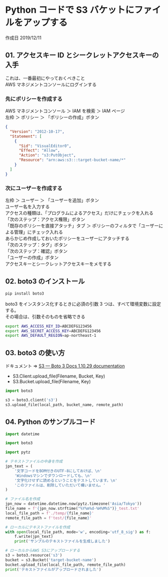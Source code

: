 # Python コードで S3 バケットにファイルをアップする

作成日 2019/12/11

## 01. アクセスキー ID とシークレットアクセスキーの入手

これは、一番最初にやっておくべきこと\
AWS マネジメントコンソールにログインする

### 先にポリシーを作成する

AWS マネジメントコンソール ＞ IAM を検索 ＞ IAM ページ\
左枠 ＞ ポリシー ＞ 「ポリシーの作成」ボタン

```json
{
  "Version": "2012-10-17",
  "Statement": [
    {
      "Sid": "VisualEditor0",
      "Effect": "Allow",
      "Action": "s3:PutObject",
      "Resource": "arn:aws:s3:::target-bucket-name/*"
    }
  ]
}
```

### 次にユーザーを作成する

左枠 ＞ ユーザー ＞ 「ユーザーを追加」ボタン\
ユーザー名を入力する\
アクセスの種類は、「プログラムによるアクセス」だけにチェックを入れる\
「次のステップ：アクセス権限」ボタン\
「既存のポリシーを直接アタッチ」タブ ＞ ポリシーのフィルタで「ユーザーによる管理」にチェック入れる\
あらかじめ作成しておいたポリシーをユーザーにアタッチする\
「次のステップ：タグ」ボタン\
「次のステップ：確認」ボタン\
「ユーザーの作成」ボタン\
アクセスキーとシークレットアクセスキーをメモする

## 02. boto3 のインストール

```bash
pip install boto3
```

boto3 をインスタンス化するときに必須の引数 3 つは、すべて環境変数に設定する。\
その場合は、引数そのものを省略できる

```bash
export AWS_ACCESS_KEY_ID=ABCDEFG123456
export AWS_SECRET_ACCESS_KEY=ABCDEFG123456
export AWS_DEFAULT_REGION=ap-northeast-1
```

## 03. boto3 の使い方

ドキュメント => [S3 — Boto 3 Docs 1\.10\.29 documentation](https://boto3.amazonaws.com/v1/documentation/api/latest/reference/services/s3.html)

- S3.Client.upload_file(Filename, Bucket, Key)
- S3.Bucket.upload_file(Filename, Key)

```python
import boto3

s3 = boto3.client('s3')
s3.upload_file(local_path, bucket_name, remote_path)
```

## 04. Python のサンプルコード

```python
import datetime

import boto3

import pytz

# テキストファイルの中身を作成
jpn_text = (
    '文字コードをBOM付きのUTF-8にしておけば、\n'
    'Windowsマシンでダウンロードしても、\n'
    '文字化けせずに読めるということをテストしています。\n'
    'このファイルは、削除していただいて構いません。'
)

# ファイル名を作成
jpn_now = datetime.datetime.now(pytz.timezone('Asia/Tokyo'))
file_name = f'{jpn_now.strftime("%Y%m%d-%H%M%S")}_test.txt'
local_file_path = f'./temp/{file_name}'
remote_file_path = f'test/{file_name}'

# ローカルにテキストファイルを作成
with open(local_file_path, mode='w', encoding='utf_8_sig') as f:
    f.write(jpn_text)
    print('サンプルのテキストファイルを生成しました')

# ローカルからAWS S3にアップロードする
s3 = boto3.resource('s3')
bucket = s3.Bucket('target-bucket-name')
bucket.upload_file(local_file_path, remote_file_path)
print('テキストファイルがアップロードされました')
```

